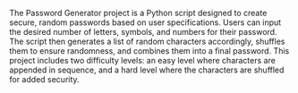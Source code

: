 The Password Generator project is a Python script designed to create secure, random passwords based on user specifications. Users can input the desired number of letters, symbols, and numbers for their password. The script then generates a list of random characters accordingly, shuffles them to ensure randomness, and combines them into a final password. This project includes two difficulty levels: an easy level where characters are appended in sequence, and a hard level where the characters are shuffled for added security.
